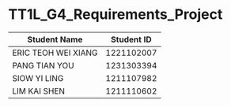 # TT1L_G4_Requirements_Project

| Student Name         | Student ID   |
|----------------------|--------------|
| ERIC TEOH WEI XIANG  | 1221102007   |
| PANG TIAN YOU        | 1231303394   |
| SIOW YI LING         | 1211107982   |
| LIM KAI SHEN         | 1211110602   |
